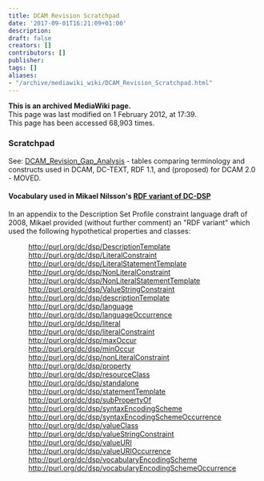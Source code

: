 ```yaml
---
title: DCAM Revision Scratchpad
date: '2017-09-01T16:21:09+01:00'
description: 
draft: false
creators: []
contributors: []
publisher: 
tags: []
aliases:
- "/archive/mediawiki_wiki/DCAM_Revision_Scratchpad.html"
---
```


 **This is an archived MediaWiki page.**  
This page was last modified on 1 February 2012, at 17:39.  
This page has been accessed 68,903 times.

### Scratchpad 

See: [DCAM\_Revision\_Gap\_Analysis](/archive/mediawiki_wiki/DCAM_Revision_Gap_Analysis "DCAM Revision Gap Analysis") - tables comparing terminology and constructs used in DCAM, DC-TEXT, RDF 1.1, and (proposed) for DCAM 2.0 - MOVED.

#### Vocabulary used in Mikael Nilsson's [RDF variant of DC-DSP](http://dublincore.org/documents/dc-dsp/#sect-8) 

In an appendix to the Description Set Profile constraint language draft of 2008, Mikael provided (without further comment) an "RDF variant" which used the following hypothetical properties and classes:

<dl>
<dd>
<a href="http://purl.org/dc/dsp/DescriptionTemplate" class="external free" rel="nofollow">http://purl.org/dc/dsp/DescriptionTemplate</a>
</dd>
<dd>
<a href="http://purl.org/dc/dsp/LiteralConstraint" class="external free" rel="nofollow">http://purl.org/dc/dsp/LiteralConstraint</a>
</dd>
<dd>
<a href="http://purl.org/dc/dsp/LiteralStatementTemplate" class="external free" rel="nofollow">http://purl.org/dc/dsp/LiteralStatementTemplate</a>
</dd>
<dd>
<a href="http://purl.org/dc/dsp/NonLiteralConstraint" class="external free" rel="nofollow">http://purl.org/dc/dsp/NonLiteralConstraint</a>
</dd>
<dd>
<a href="http://purl.org/dc/dsp/NonLiteralStatementTemplate" class="external free" rel="nofollow">http://purl.org/dc/dsp/NonLiteralStatementTemplate</a>
</dd>
<dd>
<a href="http://purl.org/dc/dsp/ValueStringConstraint" class="external free" rel="nofollow">http://purl.org/dc/dsp/ValueStringConstraint</a>
</dd>
<dd>
<a href="http://purl.org/dc/dsp/descriptionTemplate" class="external free" rel="nofollow">http://purl.org/dc/dsp/descriptionTemplate</a>
</dd>
<dd>
<a href="http://purl.org/dc/dsp/language" class="external free" rel="nofollow">http://purl.org/dc/dsp/language</a>
</dd>
<dd>
<a href="http://purl.org/dc/dsp/languageOccurrence" class="external free" rel="nofollow">http://purl.org/dc/dsp/languageOccurrence</a>
</dd>
<dd>
<a href="http://purl.org/dc/dsp/literal" class="external free" rel="nofollow">http://purl.org/dc/dsp/literal</a>
</dd>
<dd>
<a href="http://purl.org/dc/dsp/literalConstraint" class="external free" rel="nofollow">http://purl.org/dc/dsp/literalConstraint</a>
</dd>
<dd>
<a href="http://purl.org/dc/dsp/maxOccur" class="external free" rel="nofollow">http://purl.org/dc/dsp/maxOccur</a>
</dd>
<dd>
<a href="http://purl.org/dc/dsp/minOccur" class="external free" rel="nofollow">http://purl.org/dc/dsp/minOccur</a>
</dd>
<dd>
<a href="http://purl.org/dc/dsp/nonLiteralConstraint" class="external free" rel="nofollow">http://purl.org/dc/dsp/nonLiteralConstraint</a>
</dd>
<dd>
<a href="http://purl.org/dc/dsp/property" class="external free" rel="nofollow">http://purl.org/dc/dsp/property</a>
</dd>
<dd>
<a href="http://purl.org/dc/dsp/resourceClass" class="external free" rel="nofollow">http://purl.org/dc/dsp/resourceClass</a>
</dd>
<dd>
<a href="http://purl.org/dc/dsp/standalone" class="external free" rel="nofollow">http://purl.org/dc/dsp/standalone</a>
</dd>
<dd>
<a href="http://purl.org/dc/dsp/statementTemplate" class="external free" rel="nofollow">http://purl.org/dc/dsp/statementTemplate</a>
</dd>
<dd>
<a href="http://purl.org/dc/dsp/subPropertyOf" class="external free" rel="nofollow">http://purl.org/dc/dsp/subPropertyOf</a>
</dd>
<dd>
<a href="http://purl.org/dc/dsp/syntaxEncodingScheme" class="external free" rel="nofollow">http://purl.org/dc/dsp/syntaxEncodingScheme</a>
</dd>
<dd>
<a href="http://purl.org/dc/dsp/syntaxEncodingSchemeOccurrence" class="external free" rel="nofollow">http://purl.org/dc/dsp/syntaxEncodingSchemeOccurrence</a>
</dd>
<dd>
<a href="http://purl.org/dc/dsp/valueClass" class="external free" rel="nofollow">http://purl.org/dc/dsp/valueClass</a>
</dd>
<dd>
<a href="http://purl.org/dc/dsp/valueStringConstraint" class="external free" rel="nofollow">http://purl.org/dc/dsp/valueStringConstraint</a>
</dd>
<dd>
<a href="http://purl.org/dc/dsp/valueURI" class="external free" rel="nofollow">http://purl.org/dc/dsp/valueURI</a>
</dd>
<dd>
<a href="http://purl.org/dc/dsp/valueURIOccurrence" class="external free" rel="nofollow">http://purl.org/dc/dsp/valueURIOccurrence</a>
</dd>
<dd>
<a href="http://purl.org/dc/dsp/vocabularyEncodingScheme" class="external free" rel="nofollow">http://purl.org/dc/dsp/vocabularyEncodingScheme</a>
</dd>
<dd>
<a href="http://purl.org/dc/dsp/vocabularyEncodingSchemeOccurrence" class="external free" rel="nofollow">http://purl.org/dc/dsp/vocabularyEncodingSchemeOccurrence</a>
</dd>
</dl>

